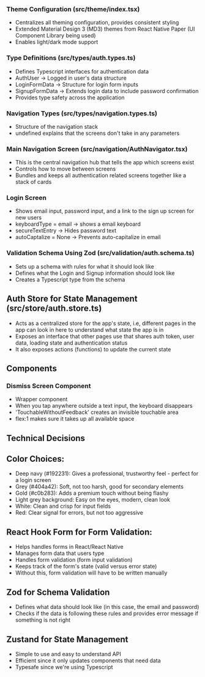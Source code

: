 ### Theme Configuration (src/theme/index.tsx)

- Centralizes all theming configuration, provides consistent styling
- Extended Material Design 3 (MD3) themes from React Native Paper (UI Component Library being used)
- Enables light/dark mode support

### Type Definitions (src/types/auth.types.ts)

- Defines Typescript interfaces for authentication data
- AuthUser -> Logged in user's data structure
- LoginFormData -> Structure for login form inputs
- SignupFormData -> Extends login data to include password confirmation
- Provides type safety across the application

### Navigation Types (src/types/navigation.types.ts)

- Structure of the navigation stack
- undefined explains that the screens don't take in any parameters

### Main Navigation Screen (src/navigation/AuthNavigator.tsx)

- This is the central navigation hub that tells the app which screens exist
- Controls how to move between screens
- Bundles and keeps all authentication related screens together like a stack of cards

### Login Screen

- Shows email input, password input, and a link to the sign up screen for new users
- keyboardType = email -> shows a email keyboard
- secureTextEntry -> Hides password text
- autoCaptalize = None -> Prevents auto-capitalize in email

### Validation Schema Using Zod (src/validation/auth.schema.ts)

- Sets up a schema with rules for what it should look like
- Defines what the Login and Signup information should look like
- Creates a Typescript type from the schema

## Auth Store for State Management (src/store/auth.store.ts)

- Acts as a centralized store for the app's state, i.e, different pages in the app can look in here to understand what state the app is in
- Exposes an interface that other pages use that shares auth token, user data, loading state and authentication status
- It also exposes actions (functions) to update the current state

## Components

### Dismiss Screen Component

- Wrapper component
- When you tap anywhere outside a text input, the keyboard disappears
- 'TouchableWithoutFeedback' creates an invisible touchable area
- flex:1 makes sure it takes up all available space

## Technical Decisions

## Color Choices:

- Deep navy (#192231): Gives a professional, trustworthy feel - perfect for a login screen
- Grey (#404a42): Soft, not too harsh, good for secondary elements
- Gold (#c0b283): Adds a premium touch without being flashy
- Light grey background: Easy on the eyes, modern, clean look
- White: Clean and crisp for input fields
- Red: Clear signal for errors, but not too aggressive

## React Hook Form for Form Validation:

- Helps handles forms in React/React Native
- Manages form data that users type
- Handles form validation (form input validation)
- Keeps track of the form's state (valid versus error state)
- Without this, form validation will have to be written manually

## Zod for Schema Validation

- Defines what data should look like (in this case, the email and password)
- Checks if the data is following these rules and provides error message if something is not right

## Zustand for State Management

- Simple to use and easy to understand API
- Efficient since it only updates components that need data
- Typesafe since we're using Typescript
